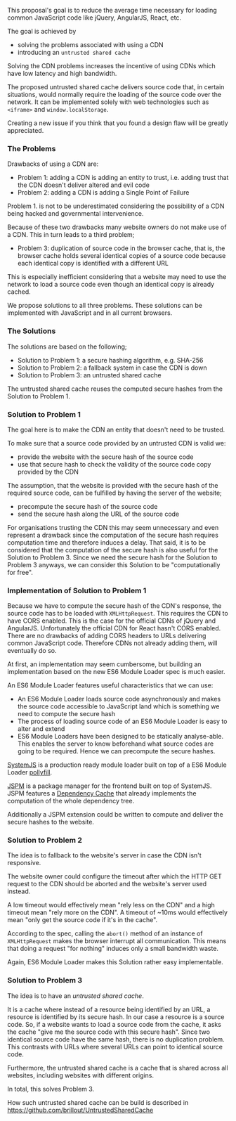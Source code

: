 This proposal's goal is to reduce the average time necessary for loading common JavaScript code like jQuery, AngularJS, React, etc.

The goal is achieved by
 - solving the problems associated with using a CDN
 - introducing an `untrusted shared cache`

Solving the CDN problems increases the incentive of using CDNs which have low latency and high bandwidth.

The proposed untrusted shared cache delivers source code that, in certain situations, would normally require the loading of the source code over the network.
It can be implemented solely with web technologies such as `<iframe>` and `window.localStorage`.

Creating a new issue if you think that you found a design flaw will be greatly appreciated.



### The Problems

Drawbacks of using a CDN are:
  - Problem 1: adding a CDN is adding an entity to trust, i.e. adding trust that the CDN doesn't deliver altered and evil code
  - Problem 2: adding a CDN is adding a Single Point of Failure

Problem 1. is not to be underestimated considering the possibility of a CDN being hacked and governmental intervenience.

Because of these two drawbacks many website owners do not make use of a CDN.
This in turn leads to a third problem;
  - Problem 3: duplication of source code in the browser cache, that is, the browser cache holds several identical copies of a source code because each identical copy is identified with a different URL

This is especially inefficient considering that a website may need to use the network to load a source code even though an identical copy is already cached.


We propose solutions to all three problems.
These solutions can be implemented with JavaScript and in all current browsers.



### The Solutions

The solutions are based on the following;

  - Solution to Problem 1: a secure hashing algorithm, e.g. SHA-256
  - Solution to Problem 2: a fallback system in case the CDN is down
  - Solution to Problem 3: an untrusted shared cache

The untrusted shared cache reuses the computed secure hashes from the Solution to Problem 1.



### Solution to Problem 1

The goal here is to make the CDN an entity that doesn't need to be trusted.

To make sure that a source code provided by an untrusted CDN is valid we:
  - provide the website with the secure hash of the source code
  - use that secure hash to check the validity of the source code copy provided by the CDN

The assumption, that the website is provided with the secure hash of the required source code, can be fulfilled by having the server of the website;
  - precompute the secure hash of the source code
  - send the secure hash along the URL of the source code

For organisations trusting the CDN this may seem unnecessary and even represent a drawback since the computation of the secure hash requires computation time and therefore induces a delay.
That said, it is to be considered that the computation of the secure hash is also useful for the Solution to Problem 3.
Since we need the secure hash for the Solution to Problem 3 anyways, we can consider this Solution to be "computationally for free".



### Implementation of Solution to Problem 1

Because we have to compute the secure hash of the CDN's response, the source code has to be loaded with `XMLHttpRequest`.
This requires the CDN to have CORS enabled.
This is the case for the official CDNs of jQuery and AngularJS.
Unfortunately the official CDN for React hasn't CORS enabled.
There are no drawbacks of adding CORS headers to URLs delivering common JavaScript code.
Therefore CDNs not already adding them, will eventually do so.

At first, an implementation may seem cumbersome, but building an implementation based on the new ES6 Module Loader spec is much easier.

An ES6 Module Loader features useful characteristics that we can use:
  - An ES6 Module Loader loads source code asynchronously and makes the source code accessible to JavaScript land which is something we need to compute the secure hash
  - The process of loading source code of an ES6 Module Loader is easy to alter and extend
  - ES6 Module Loaders have been designed to be statically analyse-able. This enables the server to know beforehand what source codes are going to be required. Hence we can precompute the secure hashes.

[SystemJS](https://github.com/systemjs/systemjs) is a production ready module loader built on top of a ES6 Module Loader [pollyfill](https://github.com/ModuleLoader/es6-module-loader).

[JSPM](https://github.com/jspm/jspm-cli) is a package manager for the frontend built on top of SystemJS.
JSPM features a [Dependency Cache](https://github.com/jspm/jspm-cli/wiki/Production-Workflows#creating-a-dependency-cache) that already implements the computation of the whole dependency tree.

Additionally a JSPM extension could be written to compute and deliver the secure hashes to the website.


### Solution to Problem 2

The idea is to fallback to the website's server in case the CDN isn't responsive.

The website owner could configure the timeout after which the HTTP GET request to the CDN should be aborted and the website's server used instead.

A low timeout would effectively mean "rely less on the CDN" and a high timeout mean "rely more on the CDN".
A timeout of ~10ms would effectively mean "only get the source code if it's in the cache".

According to the spec, calling the `abort()` method of an instance of `XMLHttpRequest` makes the browser interrupt all communication.
This means that doing a request "for nothing" induces only a small bandwidth waste.

Again, ES6 Module Loader makes this Solution rather easy implementable.


### Solution to Problem 3

The idea is to have an _untrusted shared cache_.

It is a cache where instead of a resource being identified by an URL, a resource is identified by its secure hash.
In our case a resource is a source code.
So, if a website wants to load a source code from the cache, it asks the cache "give me the source code with this secure hash".
Since two identical source code have the same hash, there is no duplication problem.
This contrasts with URLs where several URLs can point to identical source code.

Furthermore, the untrusted shared cache is a cache that is shared across all websites, including websites with different origins.

In total, this solves Problem 3.

How such untrusted shared cache can be build is described in https://github.com/brillout/UntrustedSharedCache

